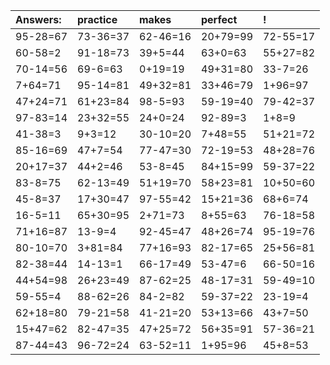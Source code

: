 | Answers: | practice | makes | perfect | ! |
| :--- | :--- | :--- | :--- | :--- |
| 95-28=67 | 73-36=37 | 62-46=16 | 20+79=99 | 72-55=17 | 
| 60-58=2 | 91-18=73 | 39+5=44 | 63+0=63 | 55+27=82 | 
| 70-14=56 | 69-6=63 | 0+19=19 | 49+31=80 | 33-7=26 | 
| 7+64=71 | 95-14=81 | 49+32=81 | 33+46=79 | 1+96=97 | 
| 47+24=71 | 61+23=84 | 98-5=93 | 59-19=40 | 79-42=37 | 
| 97-83=14 | 23+32=55 | 24+0=24 | 92-89=3 | 1+8=9 | 
| 41-38=3 | 9+3=12 | 30-10=20 | 7+48=55 | 51+21=72 | 
| 85-16=69 | 47+7=54 | 77-47=30 | 72-19=53 | 48+28=76 | 
| 20+17=37 | 44+2=46 | 53-8=45 | 84+15=99 | 59-37=22 | 
| 83-8=75 | 62-13=49 | 51+19=70 | 58+23=81 | 10+50=60 | 
| 45-8=37 | 17+30=47 | 97-55=42 | 15+21=36 | 68+6=74 | 
| 16-5=11 | 65+30=95 | 2+71=73 | 8+55=63 | 76-18=58 | 
| 71+16=87 | 13-9=4 | 92-45=47 | 48+26=74 | 95-19=76 | 
| 80-10=70 | 3+81=84 | 77+16=93 | 82-17=65 | 25+56=81 | 
| 82-38=44 | 14-13=1 | 66-17=49 | 53-47=6 | 66-50=16 | 
| 44+54=98 | 26+23=49 | 87-62=25 | 48-17=31 | 59-49=10 | 
| 59-55=4 | 88-62=26 | 84-2=82 | 59-37=22 | 23-19=4 | 
| 62+18=80 | 79-21=58 | 41-21=20 | 53+13=66 | 43+7=50 | 
| 15+47=62 | 82-47=35 | 47+25=72 | 56+35=91 | 57-36=21 | 
| 87-44=43 | 96-72=24 | 63-52=11 | 1+95=96 | 45+8=53 | 
